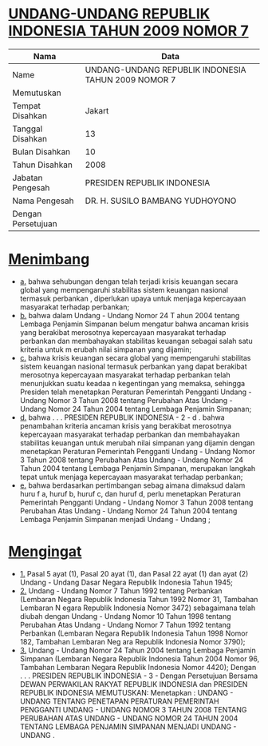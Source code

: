 # [UNDANG-UNDANG REPUBLIK INDONESIA TAHUN 2009 NOMOR 7](http://example.org/legal/document/uu/2009/7)

| Nama | Data |
| ------ | ----- |
|Name|UNDANG-UNDANG REPUBLIK INDONESIA TAHUN 2009 NOMOR 7|
|Memutuskan||
|Tempat Disahkan|Jakart|
|Tanggal Disahkan|13|
|Bulan Disahkan|10|
|Tahun Disahkan|2008|
|Jabatan Pengesah|PRESIDEN REPUBLIK INDONESIA|
|Nama Pengesah|DR. H. SUSILO BAMBANG YUDHOYONO|
|Dengan Persetujuan||
# [Menimbang](http://example.org/legal/document/uu/2009/7/menimbang)

* [a.](http://example.org/legal/document/uu/2009/7/menimbang/point/a) bahwa sehubungan dengan telah terjadi krisis keuangan secara global yang mempengaruhi stabilitas sistem keuangan nasional termasuk perbankan , diperlukan upaya untuk menjaga kepercayaan masyarakat terhadap perbankan;
* [b.](http://example.org/legal/document/uu/2009/7/menimbang/point/b) bahwa dalam Undang - Undang Nomor 24 T ahun 2004 tentang Lembaga Penjamin Simpanan belum mengatur bahwa ancaman krisis yang berakibat merosotnya kepercayaan masyarakat terhadap perbankan dan membahayakan stabilitas keuangan sebagai salah satu kriteria untuk m erubah nilai simpanan yang dijamin;
* [c.](http://example.org/legal/document/uu/2009/7/menimbang/point/c) bahwa krisis keuangan secara global yang mempengaruhi stabilitas sistem keuangan nasional termasuk perbankan yang dapat berakibat merosotnya kepercayaan masyarakat terhadap perbankan telah menunjukkan suatu keadaa n kegentingan yang memaksa, sehingga Presiden telah menetapkan Peraturan Pemerintah Pengganti Undang - Undang Nomor 3 Tahun 2008 tentang Perubahan Atas Undang - Undang Nomor 24 Tahun 2004 tentang Lembaga Penjamin Simpanan;
* [d.](http://example.org/legal/document/uu/2009/7/menimbang/point/d) bahwa . . . PRESIDEN REPUBLIK INDONESIA - 2 - d . bahwa penambahan kriteria ancaman krisis yang berakibat merosotnya kepercayaan masyarakat terhadap perbankan dan membahayakan stabilitas keuangan untuk merubah nilai simpanan yang dijamin dengan menetapkan Peraturan Pemerintah Pengganti Undang - Undang Nomor 3 Tahun 2008 tentang Perubahan Atas Undang - Undang Nomor 24 Tahun 2004 tentang Lembaga Penjamin Simpanan, merupakan langkah tepat untuk menjaga kepercayaan masyarakat terhadap perbankan;
* [e.](http://example.org/legal/document/uu/2009/7/menimbang/point/e) bahwa berdasarkan pertimbangan sebag aimana dimaksud dalam huru f a, huruf b, huruf c, dan huruf d, perlu menetapkan Peraturan Pemerintah Pengganti Undang - Undang Nomor 3 Tahun 2008 tentang Perubahan Atas Undang - Undang Nomor 24 Tahun 2004 tentang Lembaga Penjamin Simpanan menjadi Undang - Undang ;
# [Mengingat](http://example.org/legal/document/uu/2009/7/mengingat)

* [1.](http://example.org/legal/document/uu/2009/7/mengingat/point/0001) Pasal 5 ayat (1), Pasal 20 ayat (1), dan Pasal 22 ayat (1) dan ayat (2) Undang - Undang Dasar Negara Republik Indonesia Tahun 1945;
* [2.](http://example.org/legal/document/uu/2009/7/mengingat/point/0002) Undang - Undang Nomor 7 Tahun 1992 tentang Perbankan (Lembaran Negara Republik Indonesia Tahun 1992 Nomor 31, Tambahan Lembaran N egara Republik Indonesia Nomor 3472) sebagaimana telah diubah dengan Undang - Undang Nomor 10 Tahun 1998 tentang Perubahan Atas Undang - Undang Nomor 7 Tahun 1992 tentang Perbankan (Lembaran Negara Republik Indonesia Tahun 1998 Nomor 182, Tambahan Lembaran Neg ara Republik Indonesia Nomor 3790);
* [3.](http://example.org/legal/document/uu/2009/7/mengingat/point/0003) Undang - Undang Nomor 24 Tahun 2004 tentang Lembaga Penjamin Simpanan (Lembaran Negara Republik Indonesia Tahun 2004 Nomor 96, Tambahan Lembaran Negara Republik Indonesia Nomor 4420); Dengan . . . PRESIDEN REPUBLIK INDONESIA - 3 - Dengan Persetujuan Bersama DEWAN PERWAKILAN RAKYAT REPUBLIK INDONESIA dan PRESIDEN REPUBLIK INDONESIA MEMUTUSKAN: Menetapkan : UNDANG - UNDANG TENTANG PENETAPAN PERATURAN PEMERINTAH PENGGANTI UNDANG - UNDANG NOMOR 3 TAHUN 2008 TENTANG PERUBAHAN ATAS UNDANG - UNDANG NOMOR 24 TAHUN 2004 TENTANG LEMBAGA PENJAMIN SIMPANAN MENJADI UNDANG - UNDANG .